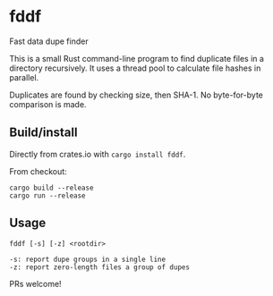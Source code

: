 # fddf
Fast data dupe finder

This is a small Rust command-line program to find duplicate files in a directory recursively.
It uses a thread pool to calculate file hashes in parallel.

Duplicates are found by checking size, then SHA-1.  No byte-for-byte comparison is made.

## Build/install

Directly from crates.io with `cargo install fddf`.

From checkout:
```
cargo build --release
cargo run --release
```

## Usage

```
fddf [-s] [-z] <rootdir>

-s: report dupe groups in a single line
-z: report zero-length files a group of dupes
```

PRs welcome!
